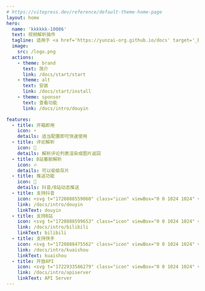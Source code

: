 ```yaml
---
# https://vitepress.dev/reference/default-theme-home-page
layout: home
hero:
  name: 'kkkkkk-10086'
  text: 视频解析插件
  tagline: 适用于 <a href='https://yunzai-org.github.io/docs' target='_blank'>Yunzai</a> / <a href='https://github.com/Karinjs/Karin' target='_blank'>Karin</a> 生态
  image:
    src: /logo.png
  actions:
    - theme: brand
      text: 简介
      link: /docs/start/start
    - theme: alt
      text: 安装
      link: /docs/start/install
    - theme: sponsor
      text: 查看功能
      link: /docs/intro/douyin

features:
  - title: 开箱即用
    icon: ⚡️
    details: 适当配置即可快速使用
  - title: 评论解析
    icon: 📑
    details: 解析评论列表渲染成图片返回
  - title: B站番剧解析
    icon: 🔥
    details: 可以偷偷存片
  - title: 推送功能
    icon: 📨
    details: 抖音/B站动态推送
  - title: 支持抖音
    icon: <svg t="1720888559060" class="icon" viewBox="0 0 1024 1024" version="1.1" xmlns="http://www.w3.org/2000/svg" p-id="4168" width="200" height="200"><path d="M0 0m184.32 0l655.36 0q184.32 0 184.32 184.32l0 655.36q0 184.32-184.32 184.32l-655.36 0q-184.32 0-184.32-184.32l0-655.36q0-184.32 184.32-184.32Z" fill="#111111" p-id="4169"></path><path d="M204.27776 670.59712a246.25152 246.25152 0 0 1 245.97504-245.97504v147.57888a98.49856 98.49856 0 0 0-98.38592 98.38592c0 48.34304 26.14272 100.352 83.54816 100.352 3.81952 0 93.55264-0.88064 93.55264-77.19936V134.35904h157.26592a133.31456 133.31456 0 0 0 133.12 132.99712l-0.13312 147.31264a273.152 273.152 0 0 1-142.62272-38.912l-0.06144 317.98272c0 146.00192-124.24192 224.77824-241.14176 224.77824-131.74784 0.03072-231.1168-106.56768-231.1168-247.92064z" fill="#FF4040" p-id="4170"></path><path d="M164.92544 631.23456a246.25152 246.25152 0 0 1 245.97504-245.97504v147.57888a98.49856 98.49856 0 0 0-98.38592 98.38592c0 48.34304 26.14272 100.352 83.54816 100.352 3.81952 0 93.55264-0.88064 93.55264-77.19936V94.99648h157.26592a133.31456 133.31456 0 0 0 133.12 132.99712l-0.13312 147.31264a273.152 273.152 0 0 1-142.62272-38.912l-0.06144 317.98272c0 146.00192-124.24192 224.77824-241.14176 224.77824-131.74784 0.03072-231.1168-106.56768-231.1168-247.92064z" fill="#00F5FF" p-id="4171"></path><path d="M410.91072 427.58144c-158.8224 20.15232-284.44672 222.72-154.112 405.00224 120.40192 98.47808 373.68832 41.20576 380.70272-171.85792l-0.17408-324.1472a280.7296 280.7296 0 0 0 142.88896 38.62528V261.2224a144.98816 144.98816 0 0 1-72.8064-54.82496 135.23968 135.23968 0 0 1-54.70208-72.45824h-123.66848l-0.08192 561.41824c-0.11264 78.46912-130.9696 106.41408-164.18816 30.2592-83.18976-39.77216-64.37888-190.9248 46.31552-192.57344z" fill="#FFFFFF" p-id="4172"></path></svg>
    link: /docs/intro/douyin
    linkText: douyin
  - title: 支持B站
    icon: <svg t="1720888599653" class="icon" viewBox="0 0 1024 1024" version="1.1" xmlns="http://www.w3.org/2000/svg" p-id="5321" width="200" height="200"><path d="M729.32864 373.94944c-9.79456-5.94432-19.06176-6.784-19.14368-6.784l-1.06496-0.0512c-57.20064-3.8656-121.1648-5.83168-190.12608-5.83168l-13.98784 0.00512c-68.95616 0-132.92544 1.96096-190.12096 5.83168l-1.06496 0.0512c-0.08192 0-9.34912 0.83968-19.14368 6.784-15.04768 9.12896-24.27392 25.94816-27.4176 49.9712-10.07104 76.91264-4.38272 173.64992 0.18944 251.392 2.93888 49.96608 33.408 62.45888 85.04832 67.1488 10.78272 0.98816 69.08928 5.86752 159.50848 5.89312v-0.00512c90.4192-0.02048 148.72576-4.90496 159.5136-5.888 51.64032-4.68992 82.10944-17.18272 85.0432-67.1488 4.57728-77.74208 10.26048-174.47936 0.18944-251.392-3.1488-24.02816-12.37504-40.84736-27.42272-49.97632z m-390.9888 172.71808a23.64928 23.64928 0 0 1-31.68768-10.84416 23.68 23.68 0 0 1 10.84416-31.68768c2.03776-1.00352 50.69312-24.72448 110.5408-43.06432a23.68 23.68 0 1 1 13.88032 45.29152c-56.2944 17.24928-103.11168 40.07424-103.5776 40.30464z m268.89728 35.88608c-0.44032 2.23232-11.26912 54.64064-50.93888 54.64064-21.44256 0-36.10112-14.04928-44.98432-26.77248-8.69376 12.70784-22.80448 26.77248-42.65472 26.77248-35.5328 0-50.13504-48.26624-51.68128-53.77024a11.3664 11.3664 0 0 1 21.87776-6.1696c2.74944 9.6512 14.1312 37.20192 29.7984 37.20192 16.37376 0 28.89216-23.64416 31.98464-31.92832a11.37152 11.37152 0 0 1 10.6496-7.38816h0.06144c4.76672 0.03072 9.0112 3.02592 10.62912 7.50592 0.10752 0.28672 11.96544 31.81568 34.31424 31.81568 20.864 0 28.56448-35.95264 28.64128-36.32128a11.34592 11.34592 0 0 1 13.35808-8.93952 11.36128 11.36128 0 0 1 8.94464 13.35296z m110.11584-46.73536a23.68 23.68 0 0 1-31.68256 10.84416c-0.47104-0.2304-47.47264-23.1168-103.57248-40.30976a23.69024 23.69024 0 0 1-15.70816-29.58336 23.66976 23.66976 0 0 1 29.57824-15.70304c59.84768 18.33984 108.49792 42.0608 110.55104 43.06432a23.68 23.68 0 0 1 10.83392 31.68768z" fill="#F16C8D" p-id="5322"></path><path d="M849.92 51.2H174.08c-67.8656 0-122.88 55.0144-122.88 122.88v675.84c0 67.87072 55.0144 122.88 122.88 122.88h675.84c67.87072 0 122.88-55.00928 122.88-122.88V174.08c0-67.86048-55.00928-122.88-122.88-122.88z m-36.60288 627.45088c-2.62656 44.57984-21.82144 78.63296-55.51616 98.48832-25.68192 15.13472-54.17472 19.48672-81.13664 21.9392-32.45568 2.94912-92.71808 6.09792-164.66432 6.1184-71.94112-0.02048-132.20864-3.16416-164.66432-6.1184-26.96192-2.45248-55.45472-6.80448-81.13152-21.9392-33.69472-19.85536-52.8896-53.90336-55.51104-98.4832-4.70528-80.13312-10.5728-179.85536 0.19456-262.10816C221.5424 335.16544 280.99072 311.57248 311.5008 310.37952a2482.64192 2482.64192 0 0 1 81.42336-4.08576c-7.53664-8.53504-19.88096-23.3216-28.81536-38.11328-13.73696-22.73792 8.52992-41.68704 8.52992-41.68704s23.68-20.36736 44.52864 5.21216c15.69792 19.26656 38.37952 55.99744 48.61952 72.95488l53.20704-0.21504c13.2608 0 26.33216 0.07168 39.2192 0.21504 10.24-16.95744 32.9216-53.6832 48.61952-72.95488 20.84352-25.57952 44.52864-5.21216 44.52864-5.21216s22.26176 18.94912 8.5248 41.68704c-8.9344 14.79168-21.27872 29.57824-28.81536 38.11328 28.35968 0.97792 55.56224 2.33984 81.42336 4.08064 30.5152 1.19808 89.9584 24.79104 100.61312 106.17344 10.7776 82.24768 4.9152 181.96992 0.20992 262.10304z" fill="#F16C8D" p-id="5323"></path></svg>
    link: /docs/intro/bilibili
    linkText: bilibili
  - title: 支持快手
    icon: <svg t="1720888475562" class="icon" viewBox="0 0 1024 1024" version="1.1" xmlns="http://www.w3.org/2000/svg" p-id="2991" width="200" height="200"><path d="M0 0m219.428571 0l585.142858 0q219.428571 0 219.428571 219.428571l0 585.142858q0 219.428571-219.428571 219.428571l-585.142858 0q-219.428571 0-219.428571-219.428571l0-585.142858q0-219.428571 219.428571-219.428571Z" fill="#FF3000" p-id="2992"></path><path d="M835.291429 649.289143v103.570286c0 71.972571-58.88 130.413714-131.657143 130.413714H510.025143a131.584 131.584 0 0 1-125.074286-89.819429l-115.419428 57.270857a64.146286 64.146286 0 0 1-85.723429-28.16 62.902857 62.902857 0 0 1-6.802286-28.379428v-185.782857a63.634286 63.634286 0 0 1 63.926857-63.268572c10.020571 0 19.894857 2.340571 28.891429 6.802286l114.834286 57.636571a131.657143 131.657143 0 0 1 125.366857-90.697142H703.634286c72.777143 0 131.657143 58.368 131.657143 130.413714zM512 585.874286a65.536 65.536 0 0 0-65.828571 64.146285v100.864c0 35.620571 28.891429 64.585143 64.731428 65.097143l190.902857 0.146286a65.609143 65.609143 0 0 0 65.828572-64.219429V651.190857a65.462857 65.462857 0 0 0-64.804572-65.170286H512z m-267.190857 57.417143v116.809142a17.554286 17.554286 0 0 0 25.088 15.506286l0.292571-0.146286 108.251429-54.710857v-38.692571l-108.397714-53.906286a17.408 17.408 0 0 0-25.234286 15.140572z m178.102857-508.123429c66.779429 0 125.001143 36.425143 155.501714 90.258286a153.088 153.088 0 0 1 103.936-40.374857c84.48 0 152.941714 67.803429 152.941715 151.478857a152.210286 152.210286 0 0 1-152.868572 151.552c-50.834286 0-95.817143-24.576-123.684571-62.317715a178.322286 178.322286 0 0 1-135.826286 62.317715A177.298286 177.298286 0 0 1 244.809143 311.588571c0-97.426286 79.725714-176.420571 178.102857-176.420571z m0 70.948571a106.057143 106.057143 0 0 0-106.496 105.545143c0 58.221714 47.689143 105.472 106.496 105.472a106.057143 106.057143 0 0 0 106.496-105.472 106.057143 106.057143 0 0 0-106.496-105.545143z m259.437714 49.883429c-44.909714 0-81.334857 36.132571-81.334857 80.530286 0 44.544 36.425143 80.603429 81.334857 80.603428 44.909714 0 81.334857-36.059429 81.334857-80.603428 0-44.397714-36.425143-80.530286-81.334857-80.530286z" fill="#FFFFFF" p-id="2993"></path></svg>
    link: /docs/intro/kuaishou
    linkText: kuaishou
  - title: 开放API
    icon: <svg t="1722933586279" class="icon" viewBox="0 0 1024 1024" version="1.1" xmlns="http://www.w3.org/2000/svg" p-id="10733" width="200" height="200"><path d="M512.84 63.56L125.32 287.3v447.47l387.52 223.74 387.53-223.74V287.3z" fill="#5D11A0" p-id="10734"></path><path d="M363.86 708.96c0 66.41 14.33 129.37 39.62 186.41l109.37 63.14 387.52-223.74V287.3l-66.77-38.55c-3.05-0.06-6-0.46-9.07-0.46-254.42 0-460.67 206.25-460.67 460.67z" fill="#7A28BF" p-id="10735"></path><path d="M875.35 272.86c1.2 13.52 2.07 27.13 2.07 40.96 0 253.32-205.36 458.68-458.68 458.68-111.63 0-213.88-39.95-293.41-106.24v68.51l387.52 223.74 387.52-223.74V287.3l-25.02-14.44z" fill="#7214AC" p-id="10736"></path><path d="M512.62 958.51L124.87 734.66V286.92L512.62 63.03l387.75 223.89v447.74L512.62 958.51zM160.69 713.98l351.93 203.17 351.93-203.17V307.6L512.62 104.39 160.69 307.6v406.38z" fill="#9E4AD1" p-id="10737"></path><path d="M747.85 306.89l-44.3 43.93c30.79 45.43 25.91 107.01-13.89 147.18l-58.95 58.95c-1.13 0.75-2.25 1.5-3.38 1.5s-2.63-0.38-3.38-1.5l-99.5-99.5-58.2-57.82c-1.5-1.88-1.5-4.88 0-6.76l59.32-58.95c9.39-9.39 19.9-16.89 31.16-22.15 15.77-8.26 33.41-12.02 50.69-12.02 23.28 0 45.81 7.13 64.96 19.9l44.3-43.93c0.75-1.13 1.88-1.5 3.38-1.5 1.13 0 2.25 0.38 3 1.5l24.78 24.41a4.765 4.765 0 0 1 0.01 6.76z" fill="#FEA13C" p-id="10738"></path><path d="M572.5 558.45l-38.67 38.67 25.16 24.78c1.5 1.88 1.5 4.88 0 6.76l-59.32 58.95c-22.53 22.9-52.19 34.17-81.85 34.17-7.51 0-14.64-0.75-21.78-2.25-15.39-2.63-30.04-8.64-43.18-17.65l-44.31 43.93c-0.75 1.13-1.88 1.5-3.38 1.5-1.13 0-2.25-0.38-3-1.5l-24.78-24.41a4.756 4.756 0 0 1 0-6.76l44.3-43.93c-30.79-45.06-25.91-107.01 13.89-147.18l58.95-58.95c1.13-0.75 2.25-1.5 3.38-1.5s2.63 0.75 3.38 1.5l24.78 24.78 38.67-38.67c1.88-1.5 4.88-1.5 6.76 0l21.03 21.4c1.88 1.5 1.88 4.51 0 6.38l-38.67 38.67 52.57 52.57 38.3-38.67a4.756 4.756 0 0 1 6.76 0l21.03 21.03c1.86 1.5 1.86 4.51-0.02 6.38z" fill="#FF812A" p-id="10739"></path><path d="M572.5 558.45l-38.67 38.67 25.16 24.78c1.5 1.88 1.5 4.88 0 6.76l-59.32 58.95c-22.53 22.9-52.19 34.17-81.85 34.17-7.51 0-14.64-0.75-21.78-2.25-12.02-29.66-18.4-61.95-18.4-96.12 0-51.81 15.02-100.25 41.68-140.8l6.76 6.76 38.67-38.67c1.88-1.5 4.88-1.5 6.76 0l21.03 21.4c1.88 1.5 1.88 4.51 0 6.38l-38.67 38.67 52.57 52.57 38.3-38.67a4.756 4.756 0 0 1 6.76 0l21.03 21.03c1.85 1.49 1.85 4.5-0.03 6.37zM747.85 306.89l-44.3 43.93c30.79 45.43 25.91 107.01-13.89 147.18l-58.95 58.95c-1.13 0.75-2.25 1.5-3.38 1.5s-2.63-0.38-3.38-1.5l-99.5-99.5c-3-12.39-4.51-25.53-4.51-39.05 0-40.17 13.52-77.35 36.8-106.63 15.77-8.26 33.41-12.02 50.69-12.02 23.28 0 45.81 7.13 64.96 19.9l44.3-43.93c0.75-1.13 1.88-1.5 3.38-1.5 1.13 0 2.25 0.38 3 1.5l24.78 24.41a4.774 4.774 0 0 1 0 6.76z" fill="#FD6800" p-id="10740"></path></svg>
    link: /docs/intro/apiserver
    linkText: API Server
---
```


<HomeUnderline />